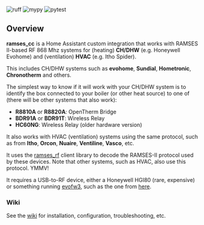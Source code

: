 ![ruff](https://github.com/ramses-rf/ramses_cc/actions/workflows/check-lint.yml/badge.svg?master)
![mypy](https://github.com/ramses-rf/ramses_cc/actions/workflows/check-type.yml/badge.svg?master)
![pytest](https://github.com/ramses-rf/ramses_cc/actions/workflows/check-test.yml/badge.svg?master)

## Overview
**ramses_cc** is a Home Assistant custom integration that works with RAMSES II-based RF 868 Mhz systems for (heating) **CH/DHW** (e.g. Honeywell Evohome) and (ventilation) **HVAC** (e.g. Itho Spider).

This includes CH/DHW systems such as **evohome**, **Sundial**, **Hometronic**, **Chronotherm** and others.

The simplest way to know if it will work with your CH/DHW system is to identify the box connected to your boiler (or other heat source) to one of (there will be other systems that also work):
 - **R8810A** or **R8820A**: OpenTherm Bridge
 - **BDR91A** or **BDR91T**: Wireless Relay
 - **HC60NG**: Wireless Relay (older hardware version)

It also works with HVAC (ventilation) systems using the same protocol, such as from **Itho**, **Orcon**, **Nuaire**, **Ventiline**, **Vasco**, etc.

It uses the [ramses_rf](https://github.com/ramses-rf/ramses_rf) client library to decode the RAMSES-II protocol used by these devices. Note that other systems, such as HVAC, also use this protocol. YMMV!

It requires a USB-to-RF device, either a Honeywell HGI80 (rare, expensive) or something running [evofw3](https://github.com/ghoti57/evofw3), such as the one from [here](https://indalo-tech.onlineweb.shop/).

### Wiki

See the [wiki](https://github.com/ramses-rf/ramses_cc/wiki) for installation, configuration, troubleshooting, etc.
